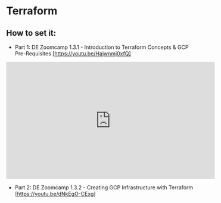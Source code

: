 # Terraform


## How to set it:
* Part 1: DE Zoomcamp 1.3.1 - Introduction to Terraform Concepts & GCP Pre-Requisites [https://youtu.be/Hajwnmj0xfQ]

<iframe width="560" height="315" src="https://www.youtube.com/embed/Hajwnmj0xfQ" title="YouTube video player" frameborder="0" allow="accelerometer; autoplay; clipboard-write; encrypted-media; gyroscope; picture-in-picture; web-share" allowfullscreen></iframe>

* Part 2: DE Zoomcamp 1.3.2 - Creating GCP Infrastructure with Terraform [https://youtu.be/dNkEgO-CExg]







